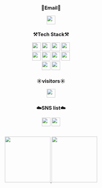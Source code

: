 <div align="center">
<Strong><h3>📧Email📧</h3></Strong>
</div>
<div align="center">
<!--a href="mailto:주소"><img style="width:auto; height:28px;" src="https://img.shields.io/badge/Gmail-d14836?style=flat-square&logo=Gmail&logoColor=white&link="mailto:주소"--></a>
<a href="mailto:lyuns0813@naver.com"><img style="width:auto; height:28px;" src="https://img.shields.io/badge/-Naver-brightgreen?style=flat-square&logo=Naver&logoColor=white&link="mailto:lyuns0813@naver.com"></a> 
</div>
<div align="center">
  <Strong><h3>⚒️Tech Stack⚒️</h3></Strong>

  <img style="width:auto; height:28px;" src="https://img.shields.io/badge/JAVA-007396?style=flat-square&logo=java&logoColor=white" s> 
  <img style="width:auto; height:28px;" src="https://img.shields.io/badge/Spring-6DB33F?style=flat-square&logo=Spring&logoColor=white">
  <img style="width:auto; height:28px;" src="https://img.shields.io/badge/SpringBoot-6DB33F?style=flat-square&logo=SpringBoot&logoColor=white">
  <img style="width:auto; height:28px;" src="https://img.shields.io/badge/mysql-4479A1?style=flat-square&logo=mysql&logoColor=white">
  </br>
  <img style="width:auto; height:28px;" src="https://img.shields.io/badge/javascript-F7DF1E?style=flat-square&logo=javascript&logoColor=black">
  <img style="width:auto; height:28px;" src="https://img.shields.io/badge/css-1572B6?style=flat-square&logo=css3&logoColor=white">
  <img style="width:auto; height:28px;" src="https://img.shields.io/badge/html-E34F26?style=flat-square&logo=html5&logoColor=white">
  <img style="width:auto; height:28px;" src="https://img.shields.io/badge/Python-3766AB?style=flat-square&logo=Python&logoColor=white">
  </br>
  <img style="width:auto; height:28px;" src="https://img.shields.io/badge/Jupyter-F37626?style=flat-square&logo=Python&logoColor=white">
  <img style="width:auto; height:28px;" src="https://img.shields.io/badge/Eclipse-2C2255?style=flat-square&logo=Python&logoColor=white">
  <!--img style="width:auto height:28px;" src="https://img.shields.io/badge/AWS-232F3E?style=flat-square&logo=Amazon AWS&logoColor=white"--> 

</div>
<div align="center">
  <Strong><h3>☀️visitors☀️</h3></Strong>
  <a href="https://hits.seeyoufarm.com"><img style="width:auto; height:28px;" src="https://hits.seeyoufarm.com/api/count/incr/badge.svg?url=https%3A%2F%2Fgithub.com%2Fyunsser%2Fhit-counter&count_bg=%23EBB5FF&title_bg=%23CACACA&icon=github.svg&icon_color=%23FFFFFF&title=hits&edge_flat=false"/></a>
 </div>
 
 <div align="center">
 <Strong><h3>☁️SNS list☁️</h3></Strong>
 <a href="https://www.instagram.com/ly_seo/"><img style="width:auto; height:28px;" src="https://img.shields.io/badge/Instagram-E4405F?style=flat-square&logo=Instagram&logoColor=white&link="https://www.instagram.com/ly_seo/" ></a>
<a href="https://open.kakao.com/o/s8wc2vce"><img style="width:auto; height:28px;" src="https://img.shields.io/badge/KakaoTalk-F7DF1E?style=flat-square&logo=KakaoTalk&logoColor=white&link="https://open.kakao.com/o/s8wc2vce"</a>
  <br><br>
</div>

<p align="center">
  <img style="height:150px;" src="https://github-readme-stats.vercel.app/api?username=yunsser&theme=dracula&layout=compact"/>
  <img style="height:150px;" src="https://github-readme-stats.vercel.app/api/top-langs/?username=yunsser&theme=dracula&layout=compact&langs_count=10"/>

</p>
  

